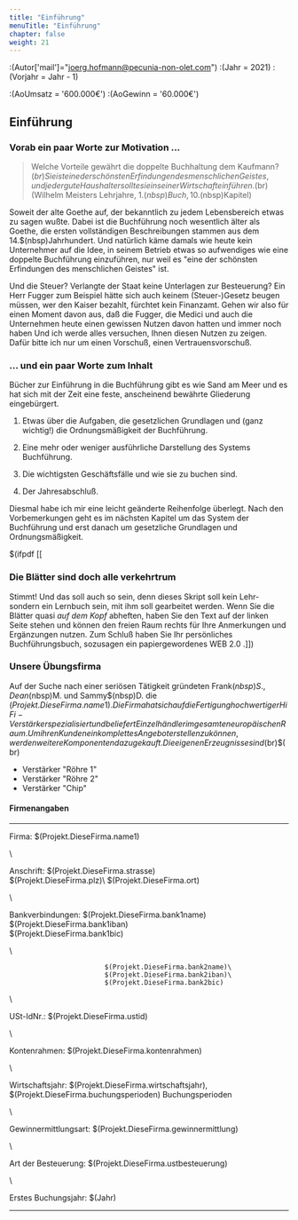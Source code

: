 ```yaml
---
title: "Einführung"
menuTitle: "Einführung"
chapter: false
weight: 21
---
```


:(Autor['mail']="joerg.hofmann@pecunia-non-olet.com")
:(Jahr = 2021)
:(Vorjahr = Jahr - 1)

:(AoUmsatz = '600.000€')
:(AoGewinn = '60.000€')


## Einführung

### Vorab ein paar Worte zur Motivation ...

>Welche Vorteile gewährt die doppelte Buchhaltung dem Kaufmann?$(br)
Sie ist eine der schönsten Erfindungen des menschlichen Geistes, und jeder
gute Haushalter sollte sie in seiner Wirtschaft einführen.$(br)
(Wilhelm Meisters Lehrjahre, 1.$(nbsp)Buch, 10.$(nbsp)Kapitel)

Soweit der alte Goethe auf, der bekanntlich zu jedem Lebensbereich etwas
zu sagen wußte. Dabei ist die Buchführung noch wesentlich älter als Goethe,
die ersten vollständigen Beschreibungen stammen aus dem 14.$(nbsp)Jahrhundert.
Und natürlich käme damals wie heute kein Unternehmer auf die Idee, in
seinem Betrieb etwas so aufwendiges wie eine doppelte Buchführung
einzuführen, nur weil es "eine der schönsten Erfindungen des menschlichen
Geistes" ist.

Und die Steuer? Verlangte der Staat keine Unterlagen zur Besteuerung?  Ein Herr Fugger zum Beispiel hätte sich auch keinem (Steuer-)Gesetz
beugen müssen, wer den Kaiser bezahlt, fürchtet kein Finanzamt.
Gehen wir also für einen Moment davon aus, daß die Fugger, die Medici und auch die
Unternehmen heute einen gewissen Nutzen davon hatten und immer noch haben
Und ich werde alles versuchen, Ihnen diesen Nutzen zu zeigen. Dafür bitte ich nur
um einen Vorschuß, einen Vertrauensvorschuß.


### ... und ein paar Worte zum Inhalt

Bücher zur Einführung in die Buchführung gibt es wie Sand am Meer und es
hat sich mit der Zeit eine feste, anscheinend bewährte Gliederung
eingebürgert.

1. Etwas über die Aufgaben, die gesetzlichen Grundlagen und
(ganz wichtig!) die Ordnungsmäßigkeit der Buchführung.

1. Eine mehr oder weniger ausführliche Darstellung des Systems
Buchführung.

1. Die wichtigsten Geschäftsfälle und wie sie zu buchen sind.

1. Der Jahresabschluß.

Diesmal habe ich mir eine leicht geänderte Reihenfolge überlegt. Nach den
Vorbemerkungen geht es im nächsten Kapitel um das System der Buchführung
und erst danach um gesetzliche Grundlagen und Ordnungsmäßigkeit.

$(ifpdf [[
### Die Blätter sind doch alle verkehrtrum

Stimmt! Und das soll auch so sein, denn dieses Skript soll kein Lehr-
sondern ein Lernbuch sein, mit ihm soll gearbeitet werden. Wenn Sie die Blätter
quasi *auf dem Kopf* abheften, haben Sie den Text auf der linken Seite stehen
und können den freien Raum rechts für Ihre Anmerkungen und Ergänzungen nutzen.
Zum Schluß haben Sie Ihr persönliches Buchführungsbuch,
sozusagen ein papiergewordenes WEB 2.0 .]])


### Unsere Übungsfirma

Auf der Suche nach einer seriösen Tätigkeit gründeten Frank$(nbsp)S., Dean$(nbsp)M. und Sammy$(nbsp)D. die $(Projekt.DieseFirma.name1). Die Firma hat sich auf die Fertigung hochwertiger HiFi-Verstärker
spezialisiert und beliefert Einzelhändler im gesamten europäischen Raum. Um ihren Kunden ein komplettes Angebot erstellen zu können, werden weitere Komponenten dazu gekauft. Die eigenen Erzeugnisse sind$(br)$(br)

* Verstärker "Röhre 1"
* Verstärker "Röhre 2"
* Verstärker "Chip"

#### Firmenangaben

-------------------------   --------------------------------
Firma:                      $(Projekt.DieseFirma.name1) 

 \

Anschrift:                  $(Projekt.DieseFirma.strasse)\
                            $(Projekt.DieseFirma.plz)\ $(Projekt.DieseFirma.ort) 

 \

Bankverbindungen:           $(Projekt.DieseFirma.bank1name)\
                            $(Projekt.DieseFirma.bank1iban)\
                            $(Projekt.DieseFirma.bank1bic)

 \

                            $(Projekt.DieseFirma.bank2name)\
                            $(Projekt.DieseFirma.bank2iban)\
                            $(Projekt.DieseFirma.bank2bic)

 \

USt-IdNr.:                  $(Projekt.DieseFirma.ustid)

 \

Kontenrahmen:               $(Projekt.DieseFirma.kontenrahmen)

 \

Wirtschaftsjahr:            $(Projekt.DieseFirma.wirtschaftsjahr), $(Projekt.DieseFirma.buchungsperioden) Buchungsperioden

 \

Gewinnermittlungsart:       $(Projekt.DieseFirma.gewinnermittlung) 

 \

Art der Besteuerung:        $(Projekt.DieseFirma.ustbesteuerung)

 \

Erstes Buchungsjahr:        $(Jahr)
-------------------------   --------------------------------


